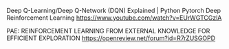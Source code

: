 Deep Q-Learning/Deep Q-Network (DQN) Explained | Python Pytorch Deep Reinforcement Learning
https://www.youtube.com/watch?v=EUrWGTCGzlA


PAE: REINFORCEMENT LEARNING FROM EXTERNAL KNOWLEDGE FOR EFFICIENT EXPLORATION
https://openreview.net/forum?id=R7rZUSGOPD